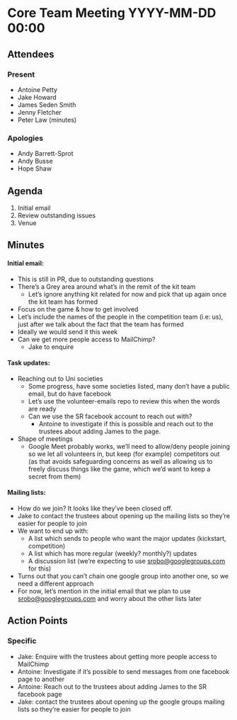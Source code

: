 # Core Team Meeting YYYY-MM-DD 00:00

## Attendees

### Present

 * Antoine Petty
 * Jake Howard
 * James Seden Smith
 * Jenny Fletcher
 * Peter Law (minutes)

### Apologies

 * Andy Barrett-Sprot
 * Andy Busse
 * Hope Shaw

## Agenda

 1. Initial email
 2. Review outstanding issues
 3. Venue

## Minutes

#### Initial email:

 * This is still in PR, due to outstanding questions
 * There’s a Grey area around what’s in the remit of the kit team
   * Let’s ignore anything kit related for now and pick that up again once the kit team has formed
 * Focus on the game & how to get involved
 * Let’s include the names of the people in the competition team (i.e: us), just after we talk about the fact that the team has formed
 * Ideally we would send it this week
 * Can we get more people access to MailChimp?
   * Jake to enquire

#### Task updates:
 * Reaching out to Uni societies
   * Some progress, have some societies listed, many don’t have a public email, but do have facebook
   * Let’s use the volunteer-emails repo to review this when the words are ready
   * Can we use the SR facebook account to reach out with?
     * Antoine to investigate if this is possible and reach out to the trustees about adding James to the page.
 * Shape of meetings
   * Google Meet probably works, we’ll need to allow/deny people joining so we
     let all volunteers in, but keep (for example) competitors out (as that
     avoids safeguarding concerns as well as allowing us to freely discuss
     things like the game, which we’d want to keep a secret from them)

#### Mailing lists:
 * How do we join? It looks like they’ve been closed off.
 * Jake to contact the trustees about opening up the mailing lists so they’re easier for people to join
 * We want to end up with:
   * A list which sends to people who want the major updates (kickstart, competition)
   * A list which has more regular (weekly? monthly?) updates
   * A discussion list (we’re expecting to use srobo@googlegroups.com for this)
 * Turns out that you can’t chain one google group into another one, so we need a different approach
  * For now, let’s mention in the initial email that we plan to use srobo@googlegroups.com and worry about the other lists later

## Action Points

### Specific

- Jake: Enquire with the trustees about getting more people access to MailChimp
- Antoine: Investigate if it’s possible to send messages from one facebook page to another
- Antoine: Reach out to the trustees about adding James to the SR facebook page
- Jake: contact the trustees about opening up the google groups mailing lists so they’re easier for people to join
